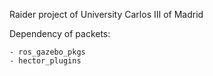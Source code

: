 Raider project of University Carlos III of Madrid

Dependency of packets:

	- ros_gazebo_pkgs
	- hector_plugins

